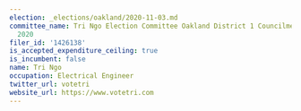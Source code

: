 ```yaml
---
election: _elections/oakland/2020-11-03.md
committee_name: Tri Ngo Election Committee Oakland District 1 Councilmember Campaign
  2020
filer_id: '1426138'
is_accepted_expenditure_ceiling: true
is_incumbent: false
name: Tri Ngo
occupation: Electrical Engineer
twitter_url: votetri
website_url: https://www.votetri.com
---
```

